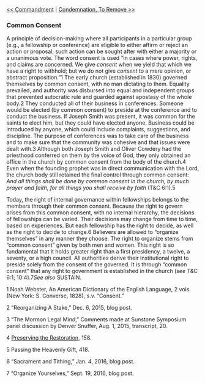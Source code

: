 [<< Commandment](Commandment)  |  [Condemnation, To Remove >>](Condemnation,%20To%20Remove)

### Common Consent
A principle of decision-making where all participants in a particular group (e.g., a fellowship or conference) are eligible to either affirm or reject an action or proposal; such action can be sought after with either a majority or a unanimous vote. The word consent is used “in cases where power, rights, and claims are concerned. We give *consent* when we yield that which we have a right to withhold; but we do not give *consent* to a mere opinion, or abstract proposition.”1 The early church (established in 1830) governed themselves by common consent, with no man dictating to them. Equality prevailed, and authority was disbursed into equal and independent groups that prevented autocratic rule and guarded against apostasy of the whole body.2 They conducted all of their business in conferences. Someone would be elected (by common consent) to preside at the conference and to conduct the business. If Joseph Smith was present, it was common for the saints to elect him, but they could have elected anyone. Business could be introduced by anyone, which could include complaints, suggestions, and discipline. The purpose of conferences was to take care of the business and to make sure that the community was cohesive and that issues were dealt with.3 Although both Joseph Smith and Oliver Cowdery had the priesthood conferred on them by the voice of God, they only obtained an office in the church by common consent from the body of the church.4 Even when the founding prophet was in direct communication with the Lord, the church body still retained the final control through common consent: *And all things shall be done by common consent in the church, by much prayer and faith, for all things you shall receive by faith* (T&C 6:1).5

Today, the right of internal governance within fellowships belongs to the members through their common consent. Because the right to govern arises from this common consent, with no internal hierarchy, the decisions of fellowships can be varied. Their decisions may change from time to time, based on experiences. But each fellowship has the right to decide, as well as the right to decide to change.6 Believers are allowed to “organize themselves” in any manner they choose. The right to organize stems from “common consent” given by both men and women. This right is so fundamental that it holds greater right than a first presidency, a twelve, a seventy, or a high council. All authorities derive their institutional right to preside solely from the consent of the governed. It is through “common consent” that any right to government is established in the church (*see* T&C 6:1; 10:4).7*See also* SUSTAIN.



1 Noah Webster, An American Dictionary of the English Language, 2 vols. (New York: S. Converse, 1828), s.v. “Consent.”


2 “Reorganizing A Stake,” Dec. 6, 2015, blog post.


3 “The Mormon Legal Mind,” Comments made at Sunstone Symposium panel discussion by Denver Snuffer, Aug. 1, 2015, transcript, 20.


4
[Preserving the Restoration](#), 158.


5 Passing the Heavenly Gift, 418.


6 “Sacrament and Tithing,” Jan. 4, 2016, blog post.


7 “Organize Yourselves,” Sept. 19, 2016, blog post.